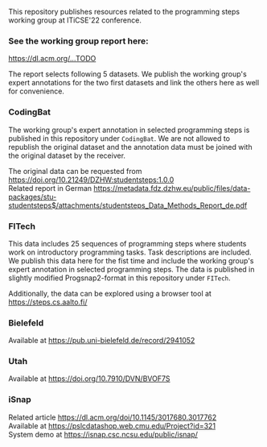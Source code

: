 This repository publishes resources related to the programming steps working group at ITiCSE'22 conference.

### See the working group report here: ###

https://dl.acm.org/...TODO

The report selects following 5 datasets. We publish the working group's expert annotations for the two first datasets and link the others here as well for convenience.

### CodingBat ###

The working group's expert annotation in selected programming steps is published in this repository under `CodingBat`. We are not allowed to republish the original dataset and the annotation data must be joined with the original dataset by the receiver.

The original data can be requested from https://doi.org/10.21249/DZHW:studentsteps:1.0.0<br>
Related report in German https://metadata.fdz.dzhw.eu/public/files/data-packages/stu-studentsteps$/attachments/studentsteps_Data_Methods_Report_de.pdf

### FITech ###

This data includes 25 sequences of programming steps where students work on introductory programming tasks. Task descriptions are included. We publish this data here for the fist time and include the working group's expert annotation in selected programming steps. The data is published in slightly modified Progsnap2-format in this repository under `FITech`.

Additionally, the data can be explored using a browser tool at https://steps.cs.aalto.fi/

### Bielefeld ###

Available at https://pub.uni-bielefeld.de/record/2941052

### Utah ###

Available at https://doi.org/10.7910/DVN/BVOF7S

### iSnap ###

Related article https://dl.acm.org/doi/10.1145/3017680.3017762<br>
Available at https://pslcdatashop.web.cmu.edu/Project?id=321<br>
System demo at https://isnap.csc.ncsu.edu/public/isnap/

